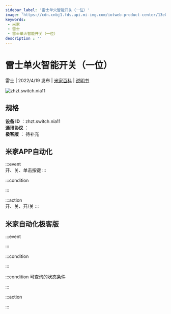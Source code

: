 ```yaml
---
sidebar_label: '雷士单火智能开关（一位）'
image: 'https://cdn.cnbj1.fds.api.mi-img.com/iotweb-product-center/13e03d179c31fbc6c0f67b7c075c6abc_1647398710530.png?GalaxyAccessKeyId=AKVGLQWBOVIRQ3XLEW&Expires=9223372036854775807&Signature=87AlN82BarZss/ZUIIcaZImroPc='
keywords: 
 - 米家
 - 雷士
 - 雷士单火智能开关（一位）
description : ''
---
```

# 雷士单火智能开关（一位）

雷士 | 2022/4/19 发布 | [米家百科](https://home.mi.com/webapp/content/baike/product/index.html?model=zhzt.switch.nia11) | [说明书](https://home.mi.com/views/introduction.html?model=zhzt.switch.nia11&region=cn)

![zhzt.switch.nia11](https://cdn.cnbj1.fds.api.mi-img.com/iotweb-product-center/13e03d179c31fbc6c0f67b7c075c6abc_1647398710530.png?GalaxyAccessKeyId=AKVGLQWBOVIRQ3XLEW&Expires=9223372036854775807&Signature=87AlN82BarZss/ZUIIcaZImroPc=)

## 规格  
> 
**设备 ID** ：zhzt.switch.nia11  
**通讯协议** ：  
**极客版**  ： 待补充 


## 米家APP自动化  

:::event  
开、关、单击按键
:::

:::condition  

:::

:::action   
开、关、开/关
:::

## 米家自动化极客版  

:::event  

:::

:::condition  

:::

:::condition 可查询的状态条件  

:::

:::action  

:::

        
